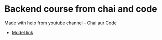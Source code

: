 # Backend course from chai and code

Made with help from youtube channel - Chai aur Code
- [Model link](https://app.eraser.io/workspace/YtPqZ1VogxGy1jzIDkzj?origin=share)
